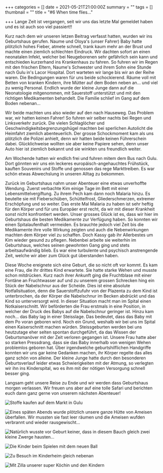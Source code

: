 +++
categories = []
date = 2021-05-21T21:00:00Z
summary = ""
tags = []
thumbnail = ""
title = "#6 When time flies..."

+++
Lange Zeit ist vergangen, seit wir uns das letzte Mal gemeldet haben und es ist auch soo viel passiert!!

Kurz nach dem wir unseren letzen Beitrag verfasst hatten, wurden wir ins Geburtshaus gerufen. Naume und Oloya's (unser Fahrer) Baby hatte plötzlich hohes Fieber, atmete schnell, trank kaum mehr an der Brust und machte einen ziemlich schlechten Eindruck. Wir dachten sofort an einen neonatalen Infekt, welcher bei Neugeborenen sehr gefährlich sein kann und entschieden kurzerhand ins Krankenhaus zu fahren. So fuhren wir im Regen mit den frischen Eltern, Naume's Schwester und ihrem Sohn eine Stunde nach Gulu in's Lacor Hospital. Dort warteten wir lange bis wir an der Reihe waren. Die Bedingungen waren für uns beide schockierend. Räume voll mit Betten von kranken Kindern, ihre Mütter auf dem Boden neben an... und viel zu wenig Personal. Endlich wurde der kleine Junge dann auf die Neonatologie mitgenommen, mit Sauerstoff unterstützt und mit den richtigen Medikamenten behandelt. Die Familie schlief im Gang auf dem Boden nebenan...

Wir beide machten uns also wieder auf den nach Hauseweg. Das Problem war, wir hatten keinen Fahrer! So fuhren wir selber nachts bei Regen und Linksverkehr zurück. Die vielen Schlaglöcher und Geschwindigkeitsbegrenzungshügel machten bei sperlichen Autolicht die Heimfahrt ziemlich abenteuerlich. Der grosse Schockmoment kam als uns plötzlich die Polizei anhielt, denn wir hatten beide keinen Führerschein dabei. Glücklichweise wollten sie aber keine Papiere sehen, denn unser Auto hier ist ziemlich bekannt und sie winkten uns freundlich weiter.

Am Wochende hatten wir endlich frei und fuhren mitem dem Bus nach Gulu. Dort gönnten wir uns ein leckeres europäisch-angehauchtes Frühstück, kauften Souvenirs und Stoffe und genossen das rege Markttreiben. Es war schön etwas Abwechslung in unseren Alltag zu bekommen.

Zurück im Geburtshaus nahm unser Abenteuer eine etwas unverhoffte Wendung. Zuerst verbachte Kim einige Tage im Bett mit einer Lebensmittelvergiftung. Zu ihrem Pech kam dann noch Malaria hinzu. Es beutelte sie mit Fieberschüben, Schüttelfrost, Gliederschmerzen, extremer Erschöpfung und so weiter. Das erste Mal Malaria zu haben ist sehr heftig für den Körper und für uns Europäer erst recht, da wir mit dieser Krankheit sonst nicht konfrontiert werden. Unser grosses Glück ist es, dass wir hier im Geburtshaus die besten Medikamente zur Verfügung haben. So konnten wir einen Spitalaufenthalt vermeiden. Es brauchte jedoch viel Zeit bis die Medikamente ihre volle Wirkung zeigten und auch die Nebenwirkungen machten dem Körper viel zu schaffen. Doch Kassy gab ihr Allerbestes um Kim wieder gesund zu pflegen. Nebenbei arbeite sie weiterhin im Geburtshaus, welches seinen gewohnten Gang ging und stets arbeitsaufwändig blieb. Es war eine turbulente und psychisch anstrengende Zeit, welche wir aber zum Glück gut überstanden haben.

Diese Woche ereignete sich eine Geburt, die so nicht oft vor kommt. Es kam eine Frau, die ihr drittes Kind erwartete. Sie hatte starke Wehen und musste schon mitdrücken. Kurz nach ihrer Ankunft ging die Fruchtblase mit einer Fontäne an Fruchtwasser auf und zu unserem grossen Schrecken hing ein Stück der Nabelschnur aus der Scheide. Dies ist eine absolute Notfallsituation, denn die Sauerstoffzufuhr von der Plazenta zu dem Kind ist unterbrochen, da der Körper die Nabelschnur im Becken abdrückt und das Kind so unterversorgt wird. In dieser Situation macht man im Spital einen Notkaiserschnitt. Wir beförderten die Frau erstmals in eine Position, in welcher der Druck des Babys auf die Nabelschnur geringer ist. Hinzu kam noch... das Baby lag in einer Steisslage. Das bedeutet, dass das Baby mit dem Po voran geboren wird. Noch ein Grund, weshalb wir bei uns im Spital einen Kaiserschnitt machen würden. Steissgeburten werden bei uns heutzutage eher selten spontan durchgeführt, da das Wissen der Geburtsmanöver mit der Zeit verloren gegangen ist. Unsere Frau hatte aber so starken Pressdrang, dass sie das Baby innerhalb von wenigen Wehen problemlos geboren hat. Über irgendwelche geburtshilflichen Handgriffe konnten wir uns gar keine Gedanken machen, ihr Körper regelte das alles ganz schön von alleine. Der kleine Junge hatte durch den besonderen Geburtsverlauf leider etwas Schwierigkeiten mit der Atmung, so verlegten wir ihn ins Kinderspital, wo es ihm mit der nötigen Versorgung schnell besser ging.

Langsam geht unsere Reise zu Ende und wir werden dass Geburtshaus morgen verlassen. Wir freuen uns aber auf eine tolle Safari und berichten euch dann ganz gerne von unserem nächsten Abenteuer!

![](https://yoma-hebammen.ch/upload/2021/05/img-20210522-wa0004.jpg "Stoffe kaufen auf dem Markt in Gulu")

![Eines späten Abends wurde plötzlich unsere ganze Hütte von Ameisen überfallen. Wir mussten sie fast leer räumen und die Ameisen wufden verbrannt und wieder rausgewischt...](https://yoma-hebammen.ch/upload/2021/05/img-20210522-wa0006.jpg "Ameiseninvasion!")

![Natürlich wusste vor Geburt keiner, dass in diesem Bauch gleich zwei kleine Zwerge hausten... ](https://yoma-hebammen.ch/upload/2021/05/20210514_141956.jpg "Zwillingsmama")

![](https://yoma-hebammen.ch/upload/2021/05/img-20210522-wa0005.jpg "Die Kinder beim Spielen mit dem neuen Ball")

![](https://yoma-hebammen.ch/upload/2021/05/20210515_174016.jpg "Zu Besuch im Kinderheim gleich nebenan")

![](https://yoma-hebammen.ch/upload/2021/05/img-20210522-wa0007-1.jpg "Mit Zilla unserer super Köchin und den Kindern")